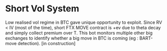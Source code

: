 # Short Vol System
Low realised vol regime in BTC gave unique opportunity to exploit. Since RV < IV (most of the time), short FTX MOVE contract is +ev due to theta decay and simply collect premium over T. This bot monitors multiple other big exchanges to identify whether a big move in BTC is coming (eg : BART-move detection). 
[in construction]